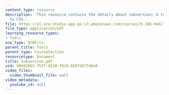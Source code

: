 ```yaml
---
content_type: resource
description: 'This resource contains the details about subversion: A tool similar
  to CVS.'
file: https://ol-ocw-studio-app-qa.s3.amazonaws.com/courses/6-186-mobile-autonomous-systems-laboratory-january-iap-2005/08b826627b7fd220f8186507d5ffd4e8_subversion.pdf
file_type: application/pdf
learning_resource_types:
- Tools
ocw_type: OCWFile
parent_title: Tools
parent_type: CourseSection
resourcetype: Document
title: subversion.pdf
uid: 08b82662-7b7f-d220-f818-6507d5ffd4e8
video_files:
  video_thumbnail_file: null
video_metadata:
  youtube_id: null
---
```

